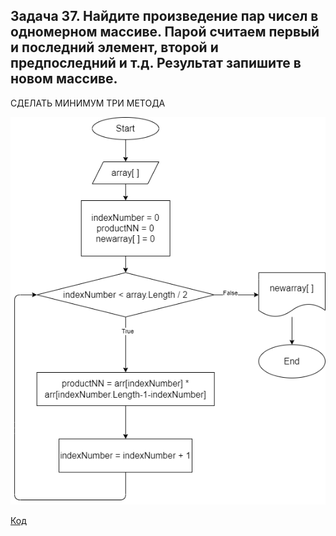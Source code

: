 ## Задача 37. Найдите произведение пар чисел в одномерном массиве. Парой считаем первый и последний элемент, второй и предпоследний и т.д. Результат запишите в новом массиве.
СДЕЛАТЬ МИНИМУМ ТРИ МЕТОДА

![Блок-схема](diagram.drawio.png)

[Код](Program.cs)